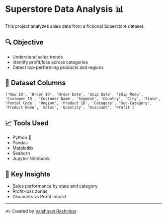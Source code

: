 # Superstore Data Analysis 📊

This project analyzes sales data from a fictional Superstore dataset.

## 🔍 Objective
- Understand sales trends
- Identify profit/loss across categories
- Detect top-performing products and regions

## 📁 Dataset Columns
`['Row ID', 'Order ID', 'Order Date', 'Ship Date', 'Ship Mode',
'Customer ID', 'Customer Name', 'Segment', 'Country', 'City', 'State',
'Postal Code', 'Region', 'Product ID', 'Category', 'Sub-Category',
'Product Name', 'Sales', 'Quantity', 'Discount', 'Profit']`

## 📈 Tools Used
- Python 🐍
- Pandas
- Matplotlib
- Seaborn
- Jupyter Notebook

## 📌 Key Insights
- Sales performance by state and category
- Profit-loss zones
- Discounts vs Profit impact

---

✍️ Created by [Vaishnavi Rashinkar](https://github.com/vaishnavirashinkar)
